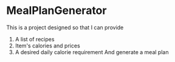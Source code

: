 # MealPlanGenerator
This is a project designed so that I can provide
1. A list of recipes
2. Item's calories and prices
3. A desired daily calorie requirement
And generate a meal plan
